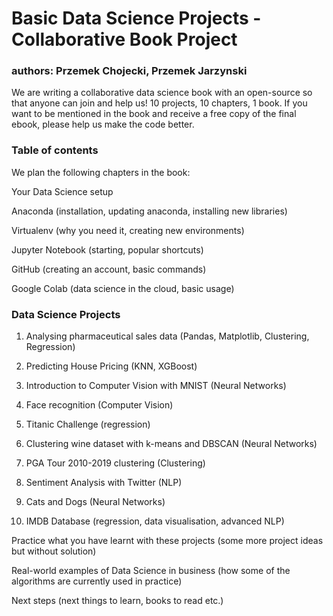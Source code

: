 # Basic Data Science Projects - Collaborative Book Project
### authors: Przemek Chojecki, Przemek Jarzynski

We are writing a collaborative data science book with an open-source so that anyone can join and help us! 10 projects, 10 chapters, 1 book. If you want to be mentioned in the book and receive a free copy of the final ebook, please help us make the code better. 



### Table of contents

We plan the following chapters in the book:

Your Data Science setup

Anaconda
    (installation, updating anaconda, installing new libraries)

Virtualenv
    (why you need it, creating new environments)

Jupyter Notebook
    (starting, popular shortcuts)

GitHub
    (creating an account, basic commands)

Google Colab
    (data science in the cloud, basic usage)

### Data Science Projects

1. Analysing pharmaceutical sales data
  (Pandas, Matplotlib, Clustering, Regression)

2. Predicting House Pricing
  (KNN, XGBoost)

3. Introduction to Computer Vision with MNIST
  (Neural Networks)

4. Face recognition
  (Computer Vision)

5. Titanic Challenge
  (regression)

6. Clustering wine dataset with k-means and DBSCAN
  (Neural Networks)

7. PGA Tour 2010-2019 clustering
  (Clustering)

8. Sentiment Analysis with Twitter
  (NLP)

9. Cats and Dogs
  (Neural Networks)

10. IMDB Database
  (regression, data visualisation, advanced NLP)

Practice what you have learnt with these projects
  (some more project ideas but without solution)

Real-world examples of Data Science in business
  (how some of the algorithms are currently used in practice)

Next steps
  (next things to learn, books to read etc.)

